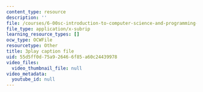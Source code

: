 ```yaml
---
content_type: resource
description: ''
file: /courses/6-00sc-introduction-to-computer-science-and-programming-spring-2011/55d5ff0d75a926466f85a60c24439978_GmkRmETGghw.srt
file_type: application/x-subrip
learning_resource_types: []
ocw_type: OCWFile
resourcetype: Other
title: 3play caption file
uid: 55d5ff0d-75a9-2646-6f85-a60c24439978
video_files:
  video_thumbnail_file: null
video_metadata:
  youtube_id: null
---
```

